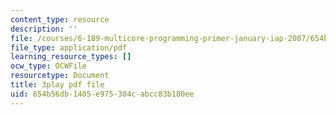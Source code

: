 ```yaml
---
content_type: resource
description: ''
file: /courses/6-189-multicore-programming-primer-january-iap-2007/654b56db1405e975304cabcc83b180ee_zgbsyim8uUQ.pdf
file_type: application/pdf
learning_resource_types: []
ocw_type: OCWFile
resourcetype: Document
title: 3play pdf file
uid: 654b56db-1405-e975-304c-abcc83b180ee
---
```

